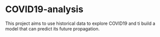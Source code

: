 # COVID19-analysis
This project aims to use historical data to explore COVID19 and ti build a model that can predict its future propagation.
